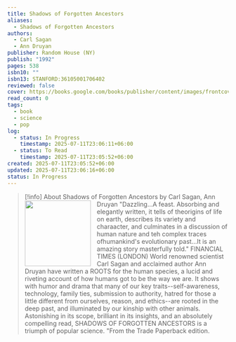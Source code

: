 ```yaml
---
title: Shadows of Forgotten Ancestors
aliases:
  - Shadows of Forgotten Ancestors
authors:
  - Carl Sagan
  - Ann Druyan
publisher: Random House (NY)
publish: "1992"
pages: 538
isbn10: ""
isbn13: STANFORD:36105001706402
reviewed: false
cover: https://books.google.com/books/publisher/content/images/frontcover/Ss0fAQAAIAAJ?fife=w600-h900&source=gbs_api
read_count: 0
tags:
  - book
  - science
  - pop
log:
  - status: In Progress
    timestamp: 2025-07-11T23:06:11+06:00
  - status: To Read
    timestamp: 2025-07-11T23:05:52+06:00
created: 2025-07-11T23:05:52+06:00
updated: 2025-07-11T23:06:16+06:00
status: In Progress
---
```


> [!info] About Shadows of Forgotten Ancestors by Carl Sagan, Ann Druyan
> <img src="https://books.google.com/books/publisher/content/images/frontcover/Ss0fAQAAIAAJ?fife=w600-h900&source=gbs_api" style="float: left; width: 150px; height: auto; margin-right: 1em;" /> "Dazzling…A feast. Absorbing and elegantly written, it tells of theorigins of life on earth, describes its variety and charaacter, and culminates in a discussion of human nature and teh complex traces ofhumankind's evolutionary past…It is an amazing story masterfully told." FINANCIAL TIMES (LONDON) World renowned scientist Carl Sagan and acclaimed author Ann Druyan have written a ROOTS for the human species, a lucid and riveting account of how humans got to be the way we are. It shows with humor and drama that many of our key traits--self-awareness, technology, family ties, submission to authority, hatred for those a little different from ourselves, reason, and ethics--are rooted in the deep past, and illuminated by our kinship with other animals. Astonishing in its scope, brilliant in its insights, and an absolutely compelling read, SHADOWS OF FORGOTTEN ANCESTORS is a triumph of popular science. "From the Trade Paperback edition.